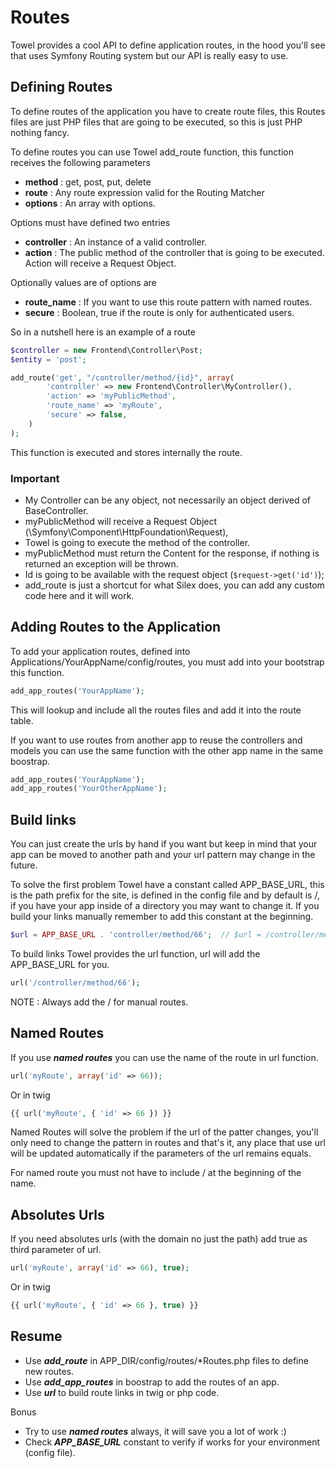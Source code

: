 # Routes

Towel provides a cool API to define application routes, in the hood you'll see that uses Symfony Routing
system but our API is really easy to use.

## Defining Routes

To define routes of the application you have to create route files, this Routes files are just PHP files
that are going to be executed, so this is just PHP nothing fancy.

To define routes you can use Towel add_route function, this function receives the following parameters

 * **method** : get, post, put, delete
 * **route** : Any route expression valid for the Routing Matcher
 * **options** : An array with options.

Options must have defined two entries

 * **controller** : An instance of a valid controller.
 * **action** : The public method of the controller that is going to be executed. Action will receive a Request Object.

Optionally values are of options are

 * **route_name** : If you want to use this route pattern with named routes.
 * **secure** : Boolean, true if the route is only for authenticated users.

So in a nutshell here is an example of a route

````php
$controller = new Frontend\Controller\Post;
$entity = 'post';

add_route('get', "/controller/method/{id}", array(
        'controller' => new Frontend\Controller\MyController(),
        'action' => 'myPublicMethod',
        'route_name' => 'myRoute',
        'secure' => false,
    )
);
````

This function is executed and stores internally the route.

### Important

 * My Controller can be any object, not necessarily an object derived of BaseController.
 * myPublicMethod will receive a Request Object (\Symfony\Component\HttpFoundation\Request),
 * Towel is going to execute the method of the controller.
 * myPublicMethod must return the Content for the response, if nothing is returned an exception will be thrown.
 * Id is going to be available with the request object (```$request->get('id')```);
 * add_route is just a shortcut for what Silex does, you can add any custom code here and it will work.

## Adding Routes to the Application

To add your application routes, defined into Applications/YourAppName/config/routes, you must add into your bootstrap this function.

```php
add_app_routes('YourAppName');
```

This will lookup and include all the routes files and add it into the route table.

If you want to use routes from another app to reuse the controllers and models you can use the same function with the other
 app name in the same boostrap.

```php
add_app_routes('YourAppName');
add_app_routes('YourOtherAppName');
```

## Build links ##

You can just create the urls by hand if you want but keep in mind that your app can be moved to another path and
your url pattern may change in the future.

To solve the first problem Towel have a constant called APP_BASE_URL, this is the path prefix for the site, is defined
in the config file and by default is /, if you have your app inside of a directory you may want to change it. If you build
your links manually remember to add this constant at the beginning.

````php
$url = APP_BASE_URL . 'controller/method/66';  // $url = /controller/method/66
````

To build links Towel provides the url function, url will add the APP_BASE_URL for you.

````php
url('/controller/method/66');
````

NOTE : Always add the / for manual routes.

## Named Routes ##

If you use ***named routes*** you can use the name of the route in url function.

````php
url('myRoute', array('id' => 66));
````

Or in twig

````php
{{ url('myRoute', { 'id' => 66 }) }}
````

Named Routes will solve the problem if the url of the patter changes, you'll only need to change the pattern in routes
and that's it, any place that use url will be updated automatically if the parameters of the url remains equals.

For named route you must not have to include / at the beginning of the name.

## Absolutes Urls ##

If you need absolutes urls (with the domain no just the path) add true as third parameter of url.


```php
url('myRoute', array('id' => 66), true);
```

Or in twig

```php
{{ url('myRoute', { 'id' => 66 }, true) }}
```

## Resume ##

* Use ***add_route*** in APP_DIR/config/routes/*Routes.php files to define new routes.
* Use ***add_app_routes*** in boostrap to add the routes of an app.
* Use ***url*** to build route links in twig or php code.

Bonus

* Try to use ***named routes*** always, it will save you a lot of work :)
* Check ***APP_BASE_URL*** constant to verify if works for your environment (config file).